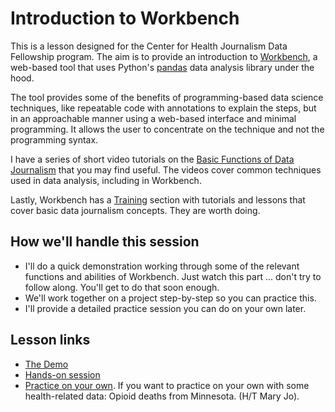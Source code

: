 # Introduction to Workbench

This is a lesson designed for the Center for Health Journalism Data Fellowship program. The aim is to provide an introduction to [Workbench](https://workbenchdata.com/), a web-based tool that uses Python's [pandas](https://pandas.pydata.org/) data analysis library under the hood.

The tool provides some of the benefits of programming-based data science techniques, like repeatable code with annotations to explain the steps, but in an approachable manner using a web-based interface and minimal programming. It allows the user to concentrate on the technique and not the programming syntax.

I have a series of short video tutorials on the [Basic Functions of Data Journalism](https://vimeo.com/showcase/7320305) that you may find useful. The videos cover common techniques used in data analysis, including in Workbench.

Lastly, Workbench has a [Training](https://app.workbenchdata.com/lessons/en) section with tutorials and lessons that cover basic data journalism concepts. They are worth doing.

## How we'll handle this session

- I'll do a quick demonstration working through some of the relevant functions and abilities of Workbench. Just watch this part ... don't try to follow along. You'll get to do that soon enough.
- We'll work together on a project step-by-step so you can practice this.
- I'll provide a detailed practice session you can do on your own later.

## Lesson links

- [The Demo](demo.md)
- [Hands-on session](hands-on.md)
- [Practice on your own](practice.md). If you want to practice on your own with some health-related data: Opioid deaths from Minnesota. (H/T Mary Jo).
